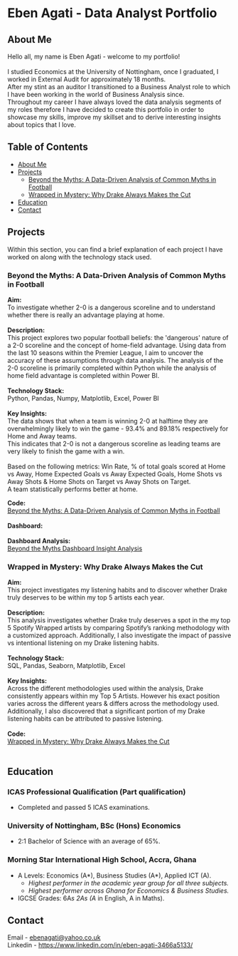 # Eben Agati - Data Analyst Portfolio
## About Me

Hello all, my name is Eben Agati - welcome to my portfolio!<br/><br/>
I studied Economics at the University of Nottingham, once I graduated, I worked in External Audit for approximately 18 months.<br/> After my stint as an auditor I transitioned to a Business Analyst role to which I have been working in the world of Business Analysis since.<br/>
Throughout my career I have always loved the data analysis segments of my roles therefore I have decided to create this portfolio in order to showcase my skills, improve my skillset and to derive interesting insights about topics that I love.

## Table of Contents
- [About Me](#About-Me)
- [Projects](#Projects)
  - [Beyond the Myths: A Data-Driven Analysis of Common Myths in Football](#beyond-the-myth:-a-data-driven-analysis-of-common-myths-in-football)
  - [Wrapped in Mystery: Why Drake Always Makes the Cut](#Wrapped-in-Mystery:-Why-Drake-Always-Makes-the-Cut)
- [Education](#Education)
- [Contact](#Contact)

## Projects
Within this section, you can find a brief explanation of each project I have worked on along with the technology stack used.

### Beyond the Myths: A Data-Driven Analysis of Common Myths in Football
**Aim:** <br/>
To investigate whether 2-0 is a dangerous scoreline and to understand whether there is really an advantage playing at home.<br/><br/>
**Description:** <br/>
This project explores two popular football beliefs: the 'dangerous' nature of a 2-0 scoreline and the concept of home-field advantage. Using data from the last 10 seasons within the Premier League, I aim to uncover the accuracy of these assumptions through data analysis. The analysis of the 2-0 scoreline is primarily completed within Python while the analysis of home field advantage is completed within Power BI. <br/><br/>
**Technology Stack:**<br/>
Python, Pandas, Numpy, Matplotlib, Excel, Power BI <br/><br/>
**Key Insights:** <br/>
The data shows that when a team is winning 2-0 at halftime they are overwhelmingly likely to win the game - 93.4% and 89.18% respectively for Home and Away teams.<br />
This indicates that 2-0 is not a dangerous scoreline as leading teams are very likely to finish the game with a win.<br/><br/>
Based on the following metrics: Win Rate, % of total goals scored at Home vs Away, Home Expected Goals vs Away Expected Goals, Home Shots vs Away Shots & Home Shots on Target vs Away Shots on Target.<br/>
A team statistically performs better at home.<br/>

**Code:** <br/>
[Beyond the Myths: A Data-Driven Analysis of Common Myths in Football](https://github.com/ebenagati/Portfolio/blob/main/Beyond%20The%20Myths/Beyond%20the%20Myths.ipynb)<br/><br/>
**Dashboard:** <br/><br/>
**Dashboard Analysis:** <br/>[Beyond the Myths Dashboard Insight Analysis](https://github.com/ebenagati/Portfolio/blob/main/Beyond%20The%20Myths/Beyond%20the%20Myths%20Dashboard%20Insight%20Analysis%20.md)<br/>

### Wrapped in Mystery: Why Drake Always Makes the Cut
**Aim:** <br/>
This project investigates my listening habits and to discover whether Drake truly deserves to be within my top 5 artists each year.<br/><br/>
**Description:**<br/>
This analysis investigates whether Drake truly deserves a spot in the my top 5 Spotify Wrapped artists by comparing Spotify’s ranking methodology with a customized approach. Additionally, I also investigate the impact of passive vs intentional listening on my Drake listening habits.<br/><br/>
**Technology Stack:**<br/>
SQL, Pandas, Seaborn, Matplotlib, Excel <br/><br/>
**Key Insights:** <br/>
Across the different methodologies used within the analysis, Drake consistently appears within my Top 5 Artists. However his exact position varies across the different years & differs across the methodology used. Additionally, I also discovered that a significant portion of my Drake listening habits can be attributed to passive listening.<br/><br/>
**Code:** <br/>
[Wrapped in Mystery: Why Drake Always Makes the Cut](https://github.com/ebenagati/Portfolio/blob/main/Wrapped%20in%20Mystery%3A%20Why%20Drake%20Always%20Makes%20the%20Cut/README.md)<br/><br/>



## Education

### ICAS Professional Qualification (Part qualification)                                     
- Completed and passed 5 ICAS examinations.
### University of Nottingham, BSc (Hons) Economics                                           
- 2:1 Bachelor of Science with an average of 65%.
### Morning Star International High School, Accra, Ghana                                                     
- A Levels: Economics (A*), Business Studies (A*), Applied ICT (A).                                             
  - _Highest performer in the academic year group for all three subjects._
  - _Highest performer across Ghana for Economics & Business Studies._
- IGCSE Grades: 6A*s 2As (A* in English, A in Maths).                                                        


## Contact
Email - ebenagati@yahoo.co.uk<br/>
Linkedin - https://www.linkedin.com/in/eben-agati-3466a5133/
